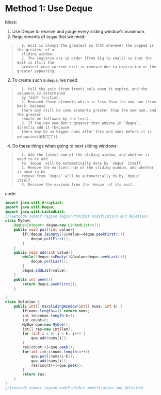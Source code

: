 # Method 1: Use Deque
ideas:
1. Use Deque to receive and judge every sliding window's maximum.
2. Requirements of `deque` that we need:
>       1. Exit is always the greatest so that whenever the popped is the greatest of a 
>       sliding window.
>       2. The sequence are in order (from big to small) so that the exit is still the
>       greatest when current exit is removed due to expiration or the greater appearing.
2. To create such a `deque`, we need:
>       1. Poll the exit (from front) only when it expire, and the sequence is determined
>       by *add* function.
>       2. Removed those elements which is less than the new num (from back, because
>       there may still be some elements greater than the new num, and the greater 
>       should be followed by the less).
>       3. If the new num don't greater than anyone in `deque`, directly add it (because
>       there may be no bigger nums after this and nums before it is exhausted(消耗完了)).
4. Do these things when going to next sliding windows:
>       1. Add the latest num of the sliding window, and whether it need to be add 
>       to `deque` will be automatically done by `deque` itself.
>       2. Remove the earliest num of the sliding window, and whether it need to be 
>       remove from `deque` will be automatically do by `deque` itself.
>       3. Receive the maximum from the `deque` of its exit.

code:
```java
import java.util.ArrayList;
import java.util.Deque;
import java.util.LinkedList;
//leetcode submit region begin(Prohibit modification and deletion)
class MyQue{
    Deque<Integer> deque=new LinkedList<>();
    public void poll(int value){
        if(!deque.isEmpty()&&value==deque.peekFirst()){
            deque.pollFirst();
        }
    }
    public void add(int value){
        while(!deque.isEmpty()&&value>deque.peekLast()){
            deque.pollLast();
        }
        deque.addLast(value);
    }
    public int peek(){
        return deque.peekFirst();
    }

}
class Solution {
    public int[] maxSlidingWindow(int[] nums, int k) {
        if(nums.length==1) return nums;
        int len=nums.length-k+1;
        int count=0;
        MyQue que=new MyQue();
        int[] res=new int[len];
        for (int i = 0; i < k; i++) {
            que.add(nums[i]);
        }
        res[count++]=que.peek();
        for(int i=k;i<nums.length;i++){
            que.poll(nums[i-k]);
            que.add(nums[i]);
            res[count++]=que.peek();
        }
        return res;
    }
}
//leetcode submit region end(Prohibit modification and deletion)

```